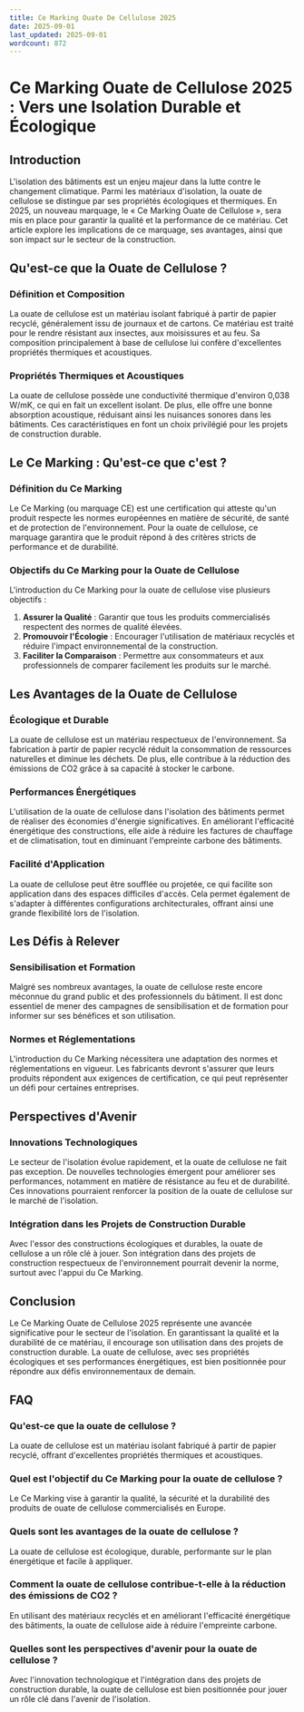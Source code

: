```yaml
---
title: Ce Marking Ouate De Cellulose 2025
date: 2025-09-01
last_updated: 2025-09-01
wordcount: 872
---
```


# Ce Marking Ouate de Cellulose 2025 : Vers une Isolation Durable et Écologique

## Introduction

L'isolation des bâtiments est un enjeu majeur dans la lutte contre le changement climatique. Parmi les matériaux d'isolation, la ouate de cellulose se distingue par ses propriétés écologiques et thermiques. En 2025, un nouveau marquage, le « Ce Marking Ouate de Cellulose », sera mis en place pour garantir la qualité et la performance de ce matériau. Cet article explore les implications de ce marquage, ses avantages, ainsi que son impact sur le secteur de la construction.

## Qu'est-ce que la Ouate de Cellulose ?

### Définition et Composition

La ouate de cellulose est un matériau isolant fabriqué à partir de papier recyclé, généralement issu de journaux et de cartons. Ce matériau est traité pour le rendre résistant aux insectes, aux moisissures et au feu. Sa composition principalement à base de cellulose lui confère d'excellentes propriétés thermiques et acoustiques.

### Propriétés Thermiques et Acoustiques

La ouate de cellulose possède une conductivité thermique d'environ 0,038 W/mK, ce qui en fait un excellent isolant. De plus, elle offre une bonne absorption acoustique, réduisant ainsi les nuisances sonores dans les bâtiments. Ces caractéristiques en font un choix privilégié pour les projets de construction durable.

## Le Ce Marking : Qu'est-ce que c'est ?

### Définition du Ce Marking

Le Ce Marking (ou marquage CE) est une certification qui atteste qu'un produit respecte les normes européennes en matière de sécurité, de santé et de protection de l'environnement. Pour la ouate de cellulose, ce marquage garantira que le produit répond à des critères stricts de performance et de durabilité.

### Objectifs du Ce Marking pour la Ouate de Cellulose

L'introduction du Ce Marking pour la ouate de cellulose vise plusieurs objectifs :

1. **Assurer la Qualité** : Garantir que tous les produits commercialisés respectent des normes de qualité élevées.
2. **Promouvoir l'Écologie** : Encourager l'utilisation de matériaux recyclés et réduire l'impact environnemental de la construction.
3. **Faciliter la Comparaison** : Permettre aux consommateurs et aux professionnels de comparer facilement les produits sur le marché.

## Les Avantages de la Ouate de Cellulose

### Écologique et Durable

La ouate de cellulose est un matériau respectueux de l'environnement. Sa fabrication à partir de papier recyclé réduit la consommation de ressources naturelles et diminue les déchets. De plus, elle contribue à la réduction des émissions de CO2 grâce à sa capacité à stocker le carbone.

### Performances Énergétiques

L'utilisation de la ouate de cellulose dans l'isolation des bâtiments permet de réaliser des économies d'énergie significatives. En améliorant l'efficacité énergétique des constructions, elle aide à réduire les factures de chauffage et de climatisation, tout en diminuant l'empreinte carbone des bâtiments.

### Facilité d'Application

La ouate de cellulose peut être soufflée ou projetée, ce qui facilite son application dans des espaces difficiles d'accès. Cela permet également de s'adapter à différentes configurations architecturales, offrant ainsi une grande flexibilité lors de l'isolation.

## Les Défis à Relever

### Sensibilisation et Formation

Malgré ses nombreux avantages, la ouate de cellulose reste encore méconnue du grand public et des professionnels du bâtiment. Il est donc essentiel de mener des campagnes de sensibilisation et de formation pour informer sur ses bénéfices et son utilisation.

### Normes et Réglementations

L'introduction du Ce Marking nécessitera une adaptation des normes et réglementations en vigueur. Les fabricants devront s'assurer que leurs produits répondent aux exigences de certification, ce qui peut représenter un défi pour certaines entreprises.

## Perspectives d'Avenir

### Innovations Technologiques

Le secteur de l'isolation évolue rapidement, et la ouate de cellulose ne fait pas exception. De nouvelles technologies émergent pour améliorer ses performances, notamment en matière de résistance au feu et de durabilité. Ces innovations pourraient renforcer la position de la ouate de cellulose sur le marché de l'isolation.

### Intégration dans les Projets de Construction Durable

Avec l'essor des constructions écologiques et durables, la ouate de cellulose a un rôle clé à jouer. Son intégration dans des projets de construction respectueux de l'environnement pourrait devenir la norme, surtout avec l'appui du Ce Marking.

## Conclusion

Le Ce Marking Ouate de Cellulose 2025 représente une avancée significative pour le secteur de l'isolation. En garantissant la qualité et la durabilité de ce matériau, il encourage son utilisation dans des projets de construction durable. La ouate de cellulose, avec ses propriétés écologiques et ses performances énergétiques, est bien positionnée pour répondre aux défis environnementaux de demain.

## FAQ

### Qu'est-ce que la ouate de cellulose ?

La ouate de cellulose est un matériau isolant fabriqué à partir de papier recyclé, offrant d'excellentes propriétés thermiques et acoustiques.

### Quel est l'objectif du Ce Marking pour la ouate de cellulose ?

Le Ce Marking vise à garantir la qualité, la sécurité et la durabilité des produits de ouate de cellulose commercialisés en Europe.

### Quels sont les avantages de la ouate de cellulose ?

La ouate de cellulose est écologique, durable, performante sur le plan énergétique et facile à appliquer.

### Comment la ouate de cellulose contribue-t-elle à la réduction des émissions de CO2 ?

En utilisant des matériaux recyclés et en améliorant l'efficacité énergétique des bâtiments, la ouate de cellulose aide à réduire l'empreinte carbone.

### Quelles sont les perspectives d'avenir pour la ouate de cellulose ?

Avec l'innovation technologique et l'intégration dans des projets de construction durable, la ouate de cellulose est bien positionnée pour jouer un rôle clé dans l'avenir de l'isolation.